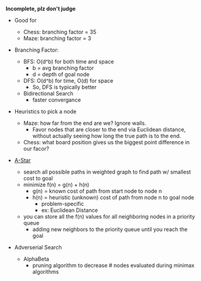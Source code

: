 **Incomplete, plz don't judge**

* Good for
    * Chess: branching factor = 35
    * Maze: branching factor = 3

* Branching Factor:
    * BFS: O(d^b) for both time and space
        * b = avg branching factor
        * d = depth of goal node
    * DFS: O(d^b) for time, O(d) for space
        * So, DFS is typically better
    * Bidirectional Search
        * faster convergance

* Heuristics to pick a node
    * Maze: how far from the end are we? Ignore walls.
        * Favor nodes that are closer to the end via Euclidean distance, without actually seeing how long the true path is to the end.
    * Chess: what board position gives us the biggest point difference in our facor?

* [A-Star](https://en.wikipedia.org/wiki/A*_search_algorithm)
    * search all possible paths in weighted graph to find path w/ smallest cost to goal
    * minimize f(n) = g(n) + h(n)
        * g(n) = known cost of path from start node to node n
        * h(n) = heuristic (unknown) cost of path from node n to goal node
            * problem-specific
            * ex: Euclidean Distance
    * you can store all the f(n) values for all neighboring nodes in a priority queue
        * adding new neighbors to the priority queue until you reach the goal

* Adverserial Search
    * AlphaBeta
        * pruning algorithm to decrease # nodes evaluated during minimax algorithms